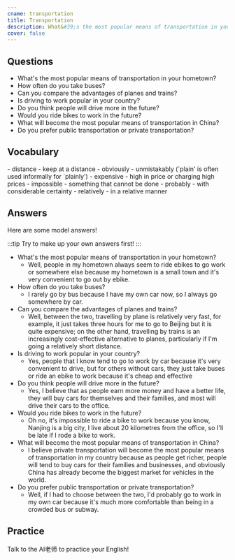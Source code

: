 ```yaml
---
cname: transportation
title: Transportation
description: What&#39;s the most popular means of transportation in your hometown?
cover: false
---
```

<banner></banner>

## Questions

- What&#39;s the most popular means of transportation in your hometown?
- How often do you take buses?
- Can you compare the advantages of planes and trains?
- Is driving to work popular in your country?
- Do you think people will drive more in the future?
- Would you ride bikes to work in the future?
- What will become the most popular means of transportation in China?
- Do you prefer public transportation or private transportation?

## Vocabulary

<vocab-list>
- distance
  - keep at a distance
- obviously
  - unmistakably (&#x60;plain&#39; is often used informally for &#x60;plainly&#39;)
- expensive
  - high in price or charging high prices
- impossible
  - something that cannot be done
- probably
  - with considerable certainty
- relatively
  - in a relative manner

<!-- blank -->

</vocab-list>

## Answers
Here are some model answers!

:::tip
Try to make up your own answers first!
:::

- What&#39;s the most popular means of transportation in your hometown?
  - Well, people in my hometown always seem to ride ebikes to go work or somewhere else because my hometown is a small town and it&#39;s very convenient to go out by ebike.
- How often do you take buses?
  - I rarely go by bus because I have my own car now, so I always go somewhere by car.
- Can you compare the advantages of planes and trains?
  - Well, between the two, travelling by plane is relatively very fast, for example, it just takes three hours for me to go to Beijing but it is quite expensive; on the other hand, travelling by trains is an increasingly cost-effective alternative to planes, particularly if I&#39;m going a relatively short distance.
- Is driving to work popular in your country?
  - Yes, people that I know tend to go to work by car because it&#39;s very convenient to drive, but for others without cars, they just take buses or ride an ebike to work because it&#39;s cheap and effective
- Do you think people will drive more in the future?
  - Yes, I believe that as people earn more money and have a better life, they will buy cars for themselves and their families, and most will drive their cars to the office.
- Would you ride bikes to work in the future?
  - Oh no, it&#39;s impossible to ride a bike to work because you know, Nanjing is a big city, I live about 20 kilometres from the office, so I&#39;ll be late if I rode a bike to work.
- What will become the most popular means of transportation in China?
  - I believe private transportation will become the most popular means of transportation in my country because as people get richer, people will tend to buy cars for their families and businesses, and obviously China has already become the biggest market for vehicles in the world.
- Do you prefer public transportation or private transportation?
  - Well, if I had to choose between the two, I&#39;d probably go to work in my own car because it&#39;s much more comfortable than being in a crowded bus or subway.

## Practice
Talk to the AI老师 to practice your English!
<qrfooter></qrfooter>
